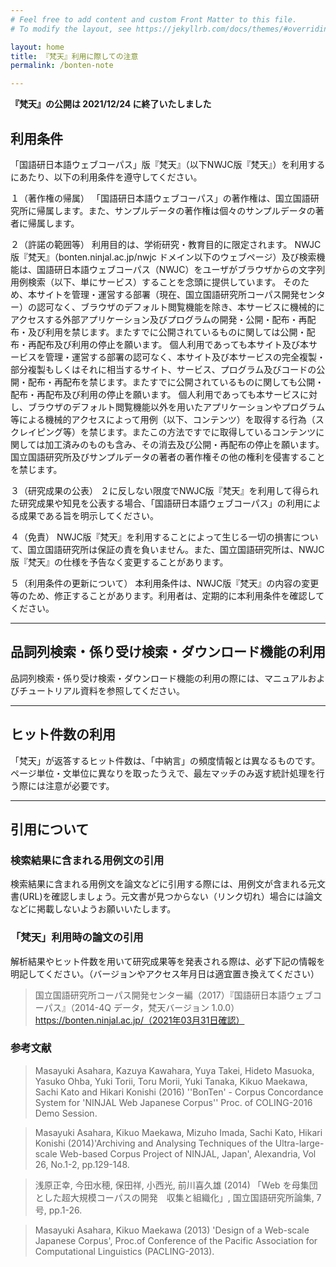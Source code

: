 ```yaml
---
# Feel free to add content and custom Front Matter to this file.
# To modify the layout, see https://jekyllrb.com/docs/themes/#overriding-theme-defaults

layout: home
title: 『梵天』利用に際しての注意
permalink: /bonten-note

---
```

**『梵天』の公開は 2021/12/24 に終了いたしました**

## 利用条件
「国語研日本語ウェブコーパス」版『梵天』（以下NWJC版『梵天』）を利用するにあたり、以下の利用条件を遵守してください。

１（著作権の帰属）
「国語研日本語ウェブコーパス」の著作権は、国立国語研究所に帰属します。また、サンプルデータの著作権は個々のサンプルデータの著者に帰属します。

２（許諾の範囲等）
利用目的は、学術研究・教育目的に限定されます。
NWJC版『梵天』（bonten.ninjal.ac.jp/nwjc ドメイン以下のウェブページ）及び検索機能は、国語研日本語ウェブコーパス（NWJC）をユーザがブラウザからの文字列用例検索（以下、単にサービス）することを念頭に提供しています。 そのため、本サイトを管理・運営する部署（現在、国立国語研究所コーパス開発センター）の認可なく、ブラウザのデフォルト閲覧機能を除き、本サービスに機械的にアクセスする外部アプリケーション及びプログラムの開発・公開・配布・再配布・及び利用を禁じます。またすでに公開されているものに関しては公開・配布・再配布及び利用の停止を願います。
個人利用であっても本サイト及び本サービスを管理・運営する部署の認可なく、本サイト及び本サービスの完全複製・部分複製もしくはそれに相当するサイト、サービス、プログラム及びコードの公開・配布・再配布を禁じます。またすでに公開されているものに関しても公開・配布・再配布及び利用の停止を願います。
個人利用であっても本サービスに対し、ブラウザのデフォルト閲覧機能以外を用いたアプリケーションやプログラム等による機械的アクセスによって用例（以下、コンテンツ）を取得する行為（スクレイピング等）を禁じます。またこの方法ですでに取得しているコンテンツに関しては加工済みのものも含み、その消去及び公開・再配布の停止を願います。
国立国語研究所及びサンプルデータの著者の著作権その他の権利を侵害することを禁じます。

３（研究成果の公表）
２に反しない限度でNWJC版『梵天』を利用して得られた研究成果や知見を公表する場合、「国語研日本語ウェブコーパス」の利用による成果である旨を明示してください。

４（免責）
NWJC版『梵天』を利用することによって生じる一切の損害について、国立国語研究所は保証の責を負いません。また、国立国語研究所は、NWJC版『梵天』の仕様を予告なく変更することがあります。

５（利用条件の更新について）
本利用条件は、NWJC版『梵天』の内容の変更等のため、修正することがあります。利用者は、定期的に本利用条件を確認してください。



---

## 品詞列検索・係り受け検索・ダウンロード機能の利用

品詞列検索・係り受け検索・ダウンロード機能の利用の際には、マニュアルおよびチュートリアル資料を参照してください。

___

## ヒット件数の利用

「梵天」が返答するヒット件数は、「中納言」の頻度情報とは異なるものです。ページ単位・文単位に異なりを取ったうえで、最左マッチのみ返す統計処理を行う際には注意が必要です。

___

## 引用について

### 検索結果に含まれる用例文の引用

検索結果に含まれる用例文を論文などに引用する際には、用例文が含まれる元文書(URL)を確認しましょう。元文書が見つからない（リンク切れ）場合には論文などに掲載しないようお願いいたします。

### 「梵天」利用時の論文の引用


解析結果やヒット件数を用いて研究成果等を発表される際は、必ず下記の情報を明記してください。（バージョンやアクセス年月日は適宜置き換えてください）

> 国立国語研究所コーパス開発センター編（2017）『国語研日本語ウェブコーパス』（2014-4Q データ，梵天バージョン 1.0.0）https://bonten.ninjal.ac.jp/（2021年03月31日確認）

### 参考文献

> Masayuki Asahara, Kazuya Kawahara, Yuya Takei, Hideto Masuoka, Yasuko Ohba, Yuki Torii, Toru Morii, Yuki Tanaka, Kikuo Maekawa, Sachi Kato and Hikari Konishi (2016) ''BonTen' - Corpus Concordance System for 'NINJAL Web Japanese Corpus'' Proc. of COLING-2016 Demo Session.

> Masayuki Asahara, Kikuo Maekawa, Mizuho Imada, Sachi Kato, Hikari Konishi (2014)'Archiving and Analysing Techniques of the Ultra-large-scale Web-based Corpus Project of NINJAL, Japan', Alexandria, Vol 26, No.1-2, pp.129-148.

> 浅原正幸, 今田水穂, 保田祥, 小西光, 前川喜久雄 (2014) 「Web を母集団とした超大規模コーパスの開発　収集と組織化」, 国立国語研究所論集, 7号, pp.1-26.

> Masayuki Asahara, Kikuo Maekawa (2013) 'Design of a Web-scale Japanese Corpus', Proc.of Conference of the Pacific Association for Computational Linguistics (PACLING-2013).
